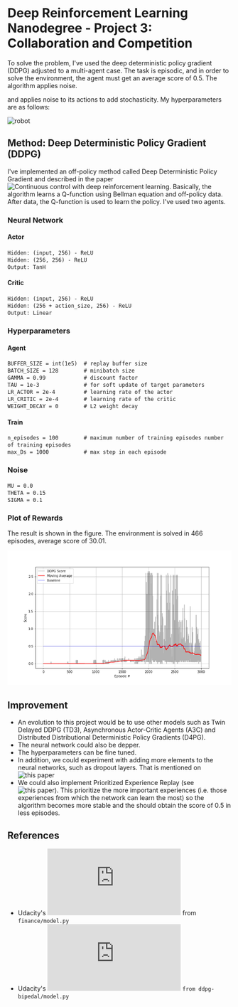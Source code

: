 # Deep Reinforcement Learning Nanodegree - Project 3: Collaboration and Competition

To solve the problem, I've used the deep deterministic policy gradient (DDPG) adjusted to a multi-agent case. The task is episodic,
and in order to solve the environment, the agent must get an average score of 0.5. The algorithm applies noise.

and applies noise to its actions to add stochasticity. My hyperparameters are as follows:

![robot](https://im3.ezgif.com/tmp/ezgif-3-f48d4f7c4653.gif)

## Method: Deep Deterministic Policy Gradient (DDPG)
I've implemented an off-policy method called Deep Deterministic Policy Gradient and described in the paper ![Continuous control with deep reinforcement learning](https://arxiv.org/abs/1509.02971). Basically, the algorithm learns a Q-function using Bellman equation and off-policy data. After data, the Q-function is used to learn the policy. I've used two agents.


### Neural Network
#### Actor

    Hidden: (input, 256) - ReLU
    Hidden: (256, 256) - ReLU
    Output: TanH


#### Critic

    Hidden: (input, 256) - ReLU
    Hidden: (256 + action_size, 256) - ReLU
    Output: Linear

### Hyperparameters
#### Agent
```
BUFFER_SIZE = int(1e5)  # replay buffer size
BATCH_SIZE = 128        # minibatch size
GAMMA = 0.99            # discount factor
TAU = 1e-3              # for soft update of target parameters
LR_ACTOR = 2e-4         # learning rate of the actor
LR_CRITIC = 2e-4        # learning rate of the critic
WEIGHT_DECAY = 0        # L2 weight decay
```
#### Train
```
n_episodes = 100        # maximum number of training episodes number of training episodes
max_Ds = 1000           # max step in each episode
```

### Noise
```
MU = 0.0
THETA = 0.15
SIGMA = 0.1

```

### Plot of Rewards

The result is shown in the figure. The environment is solved in 466 episodes, average score of 30.01. 

![score](./scores_plot.png)

## Improvement

- An evolution to this project would be to use other models such as Twin Delayed DDPG (TD3), Asynchronous Actor-Critic Agents (A3C) and Distributed Distributional Deterministic Policy Gradients (D4PG).
- The neural network could also be depper.
- The hyperparameters can be fine tuned.
- In addition, we could experiment with adding more elements to the neural networks, such as dropout layers. That is mentioned on ![this paper](https://arxiv.org/abs/1509.02971)
- We could also implement Prioritized Experience Replay (see ![this paper](https://arxiv.org/abs/1511.05952)). This prioritize the more important experiences (i.e. those experiences from which the network can learn the most) so the algorithm becomes more stable and the should obtain the score of 0.5 in less episodes.

## References
- Udacity's ![model.py](https://github.com/udacity/deep-reinforcement-learning/blob/master/finance/model.py) from `finance/model.py`
- Udacity's ![model.py](https://github.com/udacity/deep-reinforcement-learning/blob/master/ddpg-bipedal/model.py) `from ddpg-bipedal/model.py`

